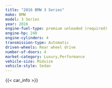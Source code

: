 ```yaml
---
title: "2016 BMW 3 Series"
make: BMW
model: 3 Series
year: 2016
engine-fuel-type: premium unleaded (required)
engine-hp: 240
engine-cylinders: 4
transmission-type: Automatic
driven-wheels: Rear wheel drive
number-of-doors: 4
market-category: Luxury,Performance
vehicle-size: Midsize
vehicle-style: Sedan
---
```


{{< car_info >}}
